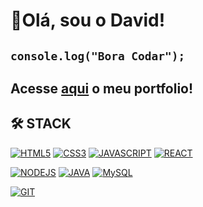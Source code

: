 # 👋Olá, sou o David!
## `console.log("Bora Codar");`  
  
  
 ## Acesse [aqui](https://github.com/lordaval/portfolio) o meu portfolio!
   
## 🛠 STACK
[![HTML5](https://img.shields.io/badge/HTML5-E34F26?style=for-the-badge&logo=html5&logoColor=white)](https://github.com/lordaval?tab=repositories&language=html)
[![CSS3](https://img.shields.io/badge/CSS3-1572B6?style=for-the-badge&logo=css3&logoColor=white)](https://github.com/lordaval?tab=repositories&language=css)
[![JAVASCRIPT](https://img.shields.io/badge/JavaScript-323330?style=for-the-badge&logo=javascript&logoColor=F7DF1E)](https://github.com/lordaval?tab=repositories&language=javascript)
[![REACT](https://img.shields.io/badge/React-20232A?style=for-the-badge&logo=react&logoColor=61DAFB)](https://github.com/lordaval)

[![NODEJS](https://img.shields.io/badge/Node.js-339933?style=for-the-badge&logo=nodedotjs&logoColor=white)]([https://github.com/lordaval](https://github.com/lordaval?tab=repositories&language=javascript))
[![JAVA](https://img.shields.io/badge/Java-ED8B00?style=for-the-badge&logo=java&logoColor=white)](https://github.com/lordaval?tab=repositories&language=java)
[![MySQL](https://img.shields.io/badge/mysql-%2300f.svg?style=for-the-badge&logo=mysql&logoColor=white)](https://github.com/lordaval)

[![GIT](https://img.shields.io/badge/GIT-E44C30?style=for-the-badge&logo=git&logoColor=white)](https://github.com/lordaval)

